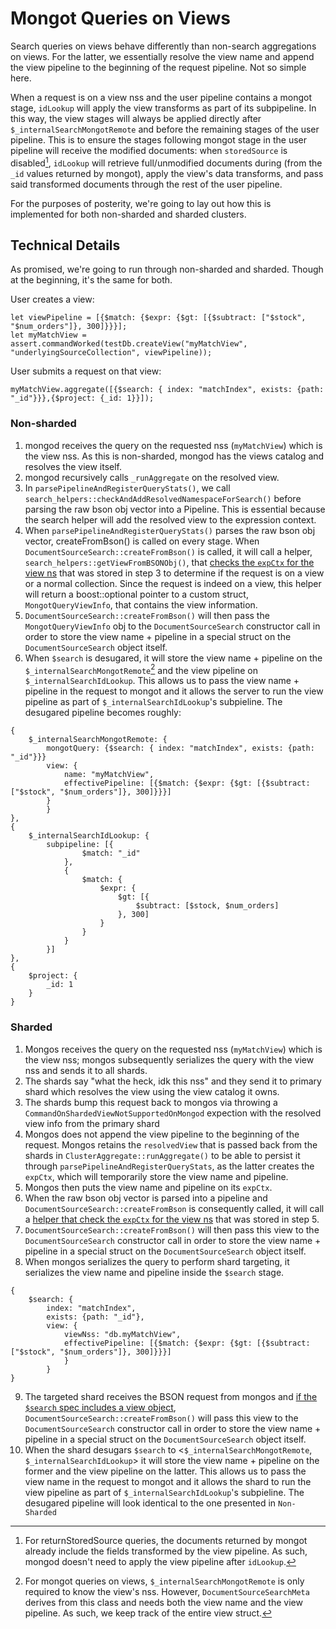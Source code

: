 # Mongot Queries on Views

Search queries on views behave differently than non-search aggregations on views. For the latter, we essentially resolve the view name and append the view pipeline to the beginning of the request pipeline. Not so simple here.

When a request is on a view nss and the user pipeline contains a mongot stage, `idLookup` will apply the view transforms as part of its subpipeline. In this way, the view stages will always be applied directly after `$_internalSearchMongotRemote` and before the remaining stages of the user pipeline. This is to ensure the stages following mongot stage in the user pipeline will receive the modified documents: when `storedSource` is disabled[^1], `idLookup` will retrieve full/unmodified documents during (from the `_id` values returned by mongot), apply the view's data transforms, and pass said transformed documents through the rest of the user pipeline.

For the purposes of posterity, we're going to lay out how this is implemented for both non-sharded and sharded clusters.

## Technical Details

As promised, we're going to run through non-sharded and sharded. Though at the beginning, it's the same for both.

User creates a view:

```
let viewPipeline = [{$match: {$expr: {$gt: [{$subtract: ["$stock", "$num_orders"]}, 300]}}}];
let myMatchView = assert.commandWorked(testDb.createView("myMatchView", "underlyingSourceCollection", viewPipeline));
```

User submits a request on that view:

```
myMatchView.aggregate([{$search: { index: "matchIndex", exists: {path: "_id"}}},{$project: {_id: 1}}]);
```

### Non-sharded

1. mongod receives the query on the requested nss (`myMatchView`) which is the view nss. As this is non-sharded, mongod has the views catalog and resolves the view itself.
2. mongod recursively calls `_runAggregate` on the resolved view.
3. In `parsePipelineAndRegisterQueryStats()`, we call `search_helpers::checkAndAddResolvedNamespaceForSearch()` before parsing the raw bson obj vector into a Pipeline. This is essential because the search helper will add the resolved view to the expression context.
4. When `parsePipelineAndRegisterQueryStats()` parses the raw bson obj vector, createFromBson() is called on every stage. When `DocumentSourceSearch::createFromBson()` is called, it will call a helper, `search_helpers::getViewFromBSONObj()`, that [checks the `expCtx` for the view ns](https://github.com/mongodb/mongo/blob/e2a70df2954e20568c8a1c6fa08c6aa7ffee0d39/src/mongo/db/pipeline/search/search_helper.cpp#L680-L685) that was stored in step 3 to determine if the request is on a view or a normal collection. Since the request is indeed on a view, this helper will return a boost::optional pointer to a custom struct, `MongotQueryViewInfo`, that contains the view information.
5. `DocumentSourceSearch::createFromBson()` will then pass the `MongotQueryViewInfo` obj to the `DocumentSourceSearch` constructor call in order to store the view name + pipeline in a special struct on the `DocumentSourceSearch` object itself.
6. When `$search` is desugared, it will store the view name + pipeline on the `$_internalSearchMongotRemote`[^2] and the view pipeline on `$_internalSearchIdLookup`. This allows us to pass the view name + pipeline in the request to mongot and it allows the server to run the view pipeline as part of `$_internalSearchIdLookup`'s subpieline. The desugared pipeline becomes roughly:

```
{
    $_internalSearchMongotRemote: {
        mongotQuery: {$search: { index: "matchIndex", exists: {path: "_id"}}}
        view: {
            name: "myMatchView",
            effectivePipeline: [{$match: {$expr: {$gt: [{$subtract: ["$stock", "$num_orders"]}, 300]}}}]
        }
        }
},
{
    $_internalSearchIdLookup: {
        subpipeline: [{
                $match: "_id"
            },
            {
                $match: {
                    $expr: {
                        $gt: [{
                            $subtract: [$stock, $num_orders]
                        }, 300]
                    }
                }
            }
        }]
},
{
    $project: {
        _id: 1
    }
}
```

### Sharded

1. Mongos receives the query on the requested nss (`myMatchView`) which is the view nss; mongos subsequently serializes the query with the view nss and sends it to all shards.
2. The shards say "what the heck, idk this nss" and they send it to primary shard which resolves the view using the view catalog it owns.
3. The shards bump this request back to mongos via throwing a `CommandOnShardedViewNotSupportedOnMongod` expection with the resolved view info from the primary shard
4. Mongos does not append the view pipeline to the beginning of the request. Mongos retains the `resolvedView` that is passed back from the shards in `ClusterAggregate::runAggregate()` to be able to persist it through `parsePipelineAndRegisterQueryStats`, as the latter creates the `expCtx`, which will temporarily store the view name and pipeline.
5. Mongos then puts the view name and pipeline on its `expCtx`.
6. When the raw bson obj vector is parsed into a pipeline and `DocumentSourceSearch::createFromBson` is consequently called, it will call a [helper that check the `expCtx` for the view ns](https://github.com/mongodb/mongo/blob/e2a70df2954e20568c8a1c6fa08c6aa7ffee0d39/src/mongo/db/pipeline/search/search_helper.cpp#L680-L685) that was stored in step 5.
7. `DocumentSourceSearch::createFromBson()` will then pass this view to the `DocumentSourceSearch` constructor call in order to store the view name + pipeline in a special struct on the `DocumentSourceSearch` object itself.
8. When mongos serializes the query to perform shard targeting, it serializes the view name and pipeline inside the `$search` stage.

```
{
    $search: {
        index: "matchIndex",
        exists: {path: "_id"},
        view: {
            viewNss: "db.myMatchView",
            effectivePipeline: [{$match: {$expr: {$gt: [{$subtract: ["$stock", "$num_orders"]}, 300]}}}]
            }
        }
}
```

9. The targeted shard receives the BSON request from mongos and [if the `$search` spec includes a view object](https://github.com/mongodb/mongo/blob/e2a70df2954e20568c8a1c6fa08c6aa7ffee0d39/src/mongo/db/pipeline/search/search_helper.cpp#L674-L678), `DocumentSourceSearch::createFromBson()` will pass this view to the `DocumentSourceSearch` constructor call in order to store the view name + pipeline in a special struct on the `DocumentSourceSearch` object itself.
10. When the shard desugars `$search` to <`$_internalSearchMongotRemote`, `$_internalSearchIdLookup`> it will store the view name + pipeline on the former and the view pipeline on the latter. This allows us to pass the view name in the request to mongot and it allows the shard to run the view pipeline as part of `$_internalSearchIdLookup`'s subpieline. The desugared pipeline will look identical to the one presented in `Non-Sharded`

[^1]: For returnStoredSource queries, the documents returned by mongot already include the fields transformed by the view pipeline. As such, mongod doesn't need to apply the view pipeline after `idLookup`.

[^2]: For mongot queries on views, `$_internalSearchMongotRemote` is only required to know the view's nss. However, `DocumentSourceSearchMeta` derives from this class and needs both the view name and the view pipeline. As such, we keep track of the entire view struct.
